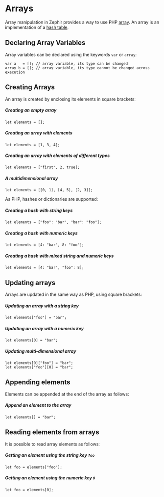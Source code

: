 # Arrays
Array manipulation in Zephir provides a way to use PHP [array](http://www.php.net/manual/en/language.types.array.php). An array is an implementation of a [hash table](http://en.wikipedia.org/wiki/Hash_table).

<a name='declaring-array-variables'></a>
## Declaring Array Variables
Array variables can be declared using the keywords `var` or `array`:

    var a   = []; // array variable, its type can be changed
    array b = []; // array variable, its type cannot be changed across execution

<a name='creating-arrays'></a>
## Creating Arrays
An array is created by enclosing its elements in square brackets:

##### Creating an empty array

    let elements = [];
    
##### Creating an array with elements

    let elements = [1, 3, 4];
    
##### Creating an array with elements of different types

    let elements = ["first", 2, true];
    
##### A multidimensional array

    let elements = [[0, 1], [4, 5], [2, 3]];

As PHP, hashes or dictionaries are supported:

##### Creating a hash with string keys

    let elements = ["foo": "bar", "bar": "foo"];
    
##### Creating a hash with numeric keys

    let elements = [4: "bar", 8: "foo"];
    
##### Creating a hash with mixed string and numeric keys

    let elements = [4: "bar", "foo": 8];

<a name='updating-arrays'></a>
## Updating arrays
Arrays are updated in the same way as PHP, using square brackets:

##### Updating an array with a string key

    let elements["foo"] = "bar";
    
##### Updating an array with a numeric key

    let elements[0] = "bar";
    
##### Updating multi-dimensional array

    let elements[0]["foo"] = "bar";
    let elements["foo"][0] = "bar";

<a name='appending-elements'></a>
## Appending elements
Elements can be appended at the end of the array as follows:

##### Append an element to the array

    let elements[] = "bar";

<a name='reading-elements-from-arrays'></a>
## Reading elements from arrays
It is possible to read array elements as follows:

##### Getting an element using the string key `foo`

    let foo = elements["foo"];
    
##### Getting an element using the numeric key `0`

    let foo = elements[0];
